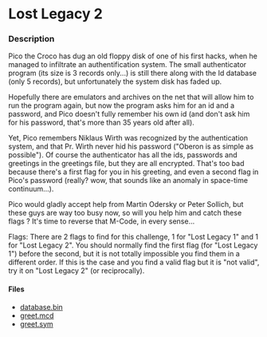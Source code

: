 # Lost Legacy 2

### Description
Pico the Croco has dug an old floppy disk of one of his first hacks, when he managed to infiltrate an authentification system. The small authenticator program (its size is 3 records only...) is still there along with the Id database (only 5 records), but unfortunately the system disk has faded up.

Hopefully there are emulators and archives on the net that will allow him to run the program again, but now the program asks him for an id and a password, and Pico doesn't fully remember his own id (and don't ask him for his password, that's more than 35 years old after all).

Yet, Pico remembers Niklaus Wirth was recognized by the authentication system, and that Pr. Wirth never hid his password ("Oberon is as simple as possible"). Of course the authenticator has all the ids, passwords and greetings in the greetings file, but they are all encrypted. That's too bad because there's a first flag for you in his greeting, and even a second flag in Pico's password (really? wow, that sounds like an anomaly in space-time continuum...).

Pico would gladly accept help from Martin Odersky or Peter Sollich, but these guys are way too busy now, so will you help him and catch these flags ? It's time to reverse that M-Code, in every sense...

Flags: There are 2 flags to find for this challenge, 1 for "Lost Legacy 1" and 1 for "Lost Legacy 2". You should normally find the first flag (for "Lost Legacy 1") before the second, but it is not totally impossible you find them in a different order. If this is the case and you find a valid flag but it is "not valid", try it on "Lost Legacy 2" (or reciprocally).

#### Files
- [database.bin](./files/database.bin)
- [greet.mcd](./files/greet.mcd)
- [greet.sym](./files/greet.sym)
